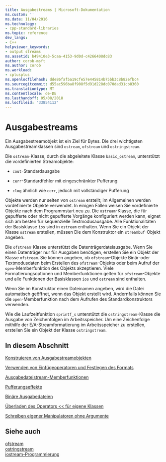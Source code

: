 ```yaml
---
title: Ausgabestreams | Microsoft-Dokumentation
ms.custom: ''
ms.date: 11/04/2016
ms.technology:
- cpp-standard-libraries
ms.topic: reference
dev_langs:
- C++
helpviewer_keywords:
- output streams
ms.assetid: b49410e3-5caa-4153-9d0d-c4266408dc83
author: corob-msft
ms.author: corob
ms.workload:
- cplusplus
ms.openlocfilehash: dde86faf5a19cfe57e445814b75bb3c8b82efbc4
ms.sourcegitcommit: d55ac596ba8f908f5d91d228dc070dad31cb8360
ms.translationtype: MT
ms.contentlocale: de-DE
ms.lasthandoff: 05/08/2018
ms.locfileid: "33854112"
---
```

# <a name="output-streams"></a>Ausgabestreams

Ein Ausgabestreamobjekt ist ein Ziel für Bytes. Die drei wichtigsten Ausgabestreamklassen sind `ostream`, `ofstream` und `ostringstream`.

Die `ostream`-Klasse, durch die abgeleitete Klasse `basic_ostream`, unterstützt die vordefinierten Streamobjekte:

- `cout`-Standardausgabe

- `cerr`-Standardfehler mit eingeschränkter Pufferung

- `clog` ähnlich wie `cerr`, jedoch mit vollständiger Pufferung

Objekte werden nur selten von `ostream` erstellt; im Allgemeinen werden vordefinierte Objekte verwendet. In einigen Fällen weisen Sie vordefinierte Objekte nach dem Programmstart neu zu. Die `ostream`-Klasse, die für gepufferte oder nicht gepufferte Vorgänge konfiguriert werden kann, eignet sich am besten für sequenzielle Textmodusausgabe. Alle Funktionalitäten der Basisklasse `ios` sind in `ostream` enthalten. Wenn Sie ein Objekt der Klasse `ostream` erstellen, müssen Die dem Konstruktor ein `streambuf`-Objekt angeben.

Die `ofstream`-Klasse unterstützt die Datenträgerdateiausgabe. Wenn Sie einen Datenträger nur für Ausgaben benötigen, erstellen Sie ein Objekt der Klasse `ofstream`. Sie können angeben, ob `ofstream`-Objekte Binär-oder Textmodusdaten beim Erstellen des `ofstream`-Objekts oder beim Aufruf der `open`-Memberfunktion des Objekts akzeptieren. Viele Formatierungsoptionen und Memberfunktionen gelten für `ofstream`-Objekte und alle Funktionen der Basisklassen `ios` und `ostream` sind enthalten.

Wenn Sie im Konstruktor einen Dateinamen angeben, wird die Datei automatisch geöffnet, wenn das Objekt erstellt wird. Andernfalls können Sie die `open`-Memberfunktion nach dem Aufrufen des Standardkonstruktors verwenden.

Wie die Laufzeitfunktion `sprintf_s` unterstützt die `ostringstream`-Klasse die Ausgabe von Zeichenfolgen im Arbeitsspeicher. Um eine Zeichenfolge mithilfe der E/A-Streamformatierung im Arbeitsspeicher zu erstellen, erstellen Sie ein Objekt der Klasse `ostringstream`.

## <a name="in-this-section"></a>In diesem Abschnitt

[Konstruieren von Ausgabestreamobjekten](../standard-library/constructing-output-stream-objects.md)

[Verwenden von Einfügeoperatoren und Festlegen des Formats](../standard-library/using-insertion-operators-and-controlling-format.md)

[Ausgabedateistream-Memberfunktionen](../standard-library/output-file-stream-member-functions.md)

[Pufferungseffekte](../standard-library/effects-of-buffering.md)

[Binäre Ausgabedateien](../standard-library/binary-output-files.md)

[Überladen des Operators << für eigene Klassen](../standard-library/overloading-the-output-operator-for-your-own-classes.md)

[Schreiben eigener Manipulatoren ohne Argumente](../standard-library/writing-your-own-manipulators-without-arguments.md)

## <a name="see-also"></a>Siehe auch

[ofstream](../standard-library/basic-ofstream-class.md)<br/>
[ostringstream](../standard-library/basic-ostringstream-class.md)<br/>
[iostream-Programmierung](../standard-library/iostream-programming.md)<br/>
